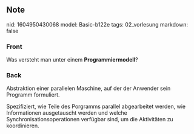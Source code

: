 ## Note
nid: 1604950430068
model: Basic-b122e
tags: 02_vorlesung
markdown: false

### Front
<p>Was versteht man unter einem <b>Programmiermodell</b>?</p>

### Back
<p>Abstraktion einer parallelen Maschine, auf der der Anwender sein
Programm formuliert.
<p>Spezifiziert, wie Teile des Porgramms parallel abgearbeitet
werden, wie Informationen ausgetauscht werden und welche
Synchronisationsoperationen verfügbar sind, um die Aktivitäten zu
koordinieren.
